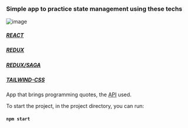 ### Simple app to practice state management using these techs
![image](https://user-images.githubusercontent.com/82476805/183940073-a56d5663-fa61-4909-a55c-9a6fc2ba35e5.png)

##### [REACT](https://reactjs.org/)
##### [REDUX](https://redux.js.org/)
##### [REDUX/SAGA](https://redux-saga.js.org/)
##### [TAILWIND-CSS](https://tailwindcss.com/)

App that brings programming quotes, the [API](https://github.com/skolakoda/programming-quotes-api) used.

To start the project, in the project directory, you can run:
#### `npm start`
